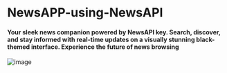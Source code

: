 # NewsAPP-using-NewsAPI

#### Your sleek news companion powered by NewsAPI key. Search, discover, and stay informed with real-time updates on a visually stunning black-themed interface. Experience the future of news browsing 

![image](https://github.com/kiddoGirl/NewsAPP-using-NewsAPI/assets/103051896/581a47d2-6cd7-411c-9ecb-ed9fa5e33d90)


